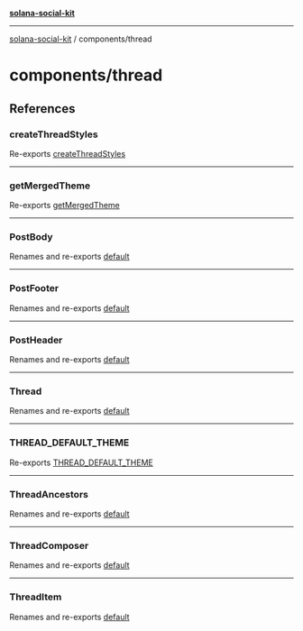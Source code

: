 [**solana-social-kit**](../../README.md)

***

[solana-social-kit](../../README.md) / components/thread

# components/thread

## References

### createThreadStyles

Re-exports [createThreadStyles](thread.styles/functions/createThreadStyles.md)

***

### getMergedTheme

Re-exports [getMergedTheme](thread.styles/functions/getMergedTheme.md)

***

### PostBody

Renames and re-exports [default](PostBody/functions/default.md)

***

### PostFooter

Renames and re-exports [default](PostFooter/functions/default.md)

***

### PostHeader

Renames and re-exports [default](PostHeader/functions/default.md)

***

### Thread

Renames and re-exports [default](Thread/functions/default.md)

***

### THREAD\_DEFAULT\_THEME

Re-exports [THREAD_DEFAULT_THEME](thread.theme/variables/THREAD_DEFAULT_THEME.md)

***

### ThreadAncestors

Renames and re-exports [default](ThreadAncestors/functions/default.md)

***

### ThreadComposer

Renames and re-exports [default](ThreadComposer/functions/default.md)

***

### ThreadItem

Renames and re-exports [default](ThreadItem/functions/default.md)
